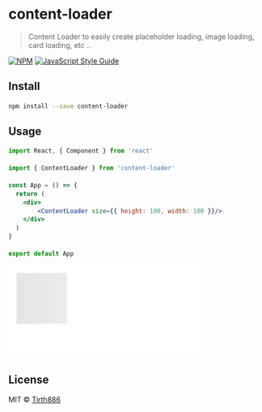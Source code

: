 # content-loader

> Content Loader to easily create placeholder loading, image loading, card loading, etc ..

[![NPM](https://img.shields.io/npm/v/content-loader.svg)](https://www.npmjs.com/package/content-loader) [![JavaScript Style Guide](https://img.shields.io/badge/code_style-standard-brightgreen.svg)](https://standardjs.com)

## Install

```bash
npm install --save content-loader
```

## Usage

```jsx
import React, { Component } from 'react'

import { ContentLoader } from 'content-loader'

const App = () => {
  return (
    <div>
        <ContentLoader size={{ height: 100, width: 100 }}/>
    </div>
  )
}

export default App

```

![Alt Text](./ss/defaultLoader.png)



## License

MIT © [Tirth886](https://github.com/Tirth886)
